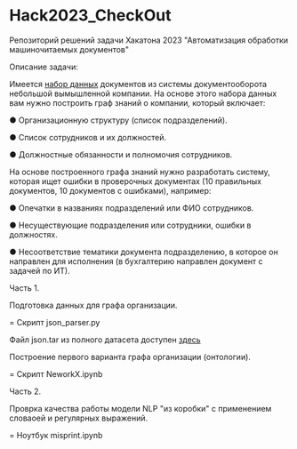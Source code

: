 # Hack2023_CheckOut
Репозиторий решений задачи Хакатона 2023 "Автоматизация обработки машиночитаемых документов"

 Описание задачи:
	
   Имеется [набор данных](https://www.dropbox.com/sh/d5h5f3yrql8x392/AACQ2WYa5qYCqjC8QuVZ5TJ4a?dl=1) документов из системы документооборота небольшой вымышленной компании. На основе этого набора данных вам нужно построить граф знаний о компании, который включает:
   
● 	Организационную структуру (список подразделений).

● 	Список сотрудников и их должностей.

● 	Должностные обязанности и полномочия сотрудников.

На основе построенного графа знаний нужно разработать систему, которая ищет ошибки в проверочных документах (10 правильных документов, 10 документов с ошибками), например:

● 	Опечатки в названиях подразделений или ФИО сотрудников.

● 	Несуществующие подразделения или сотрудники, ошибки в должностях.

● 	Несоответствие тематики документа подразделению, в которое он направлен для исполнения (в бухгалтерию направлен документ с задачей по ИТ).

Часть 1.

Подготовка данных для графа организации.

= Скрипт json_parser.py

Файл json.tar из полного датасета доступен [здесь](https://www.dropbox.com/s/vkbkt7y6wg4gy9w/json.tar)

Построение первого варианта графа организации (онтологии).

= Скрипт NeworkX.ipynb

Часть 2.

Проврка качества работы модели NLP "из коробки" с применением словаоей и регулярных выражений.

= Ноутбук misprint.ipynb





